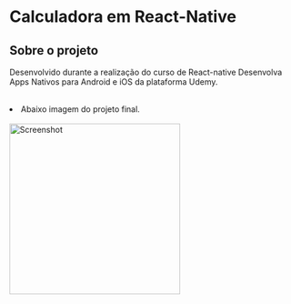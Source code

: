 # Calculadora em React-Native

## Sobre o projeto

Desenvolvido durante a realização do curso de React-native Desenvolva Apps Nativos para Android e iOS da plataforma Udemy.
<br>
<br>
<li> Abaixo imagem do projeto final.
<br>
<br>
<div>
 <img alt="Screenshot" title="#Screenshot" src="https://github.com/carlosvogt/Projeto-Calculadora-React-Native/screenshot.PNG "
width="300"/>
</div>

